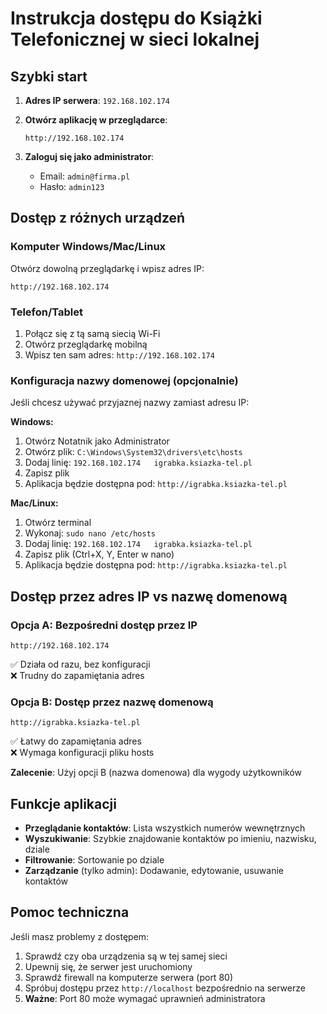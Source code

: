 # Instrukcja dostępu do Książki Telefonicznej w sieci lokalnej

## Szybki start

1. **Adres IP serwera**: `192.168.102.174`

2. **Otwórz aplikację w przeglądarce**:
   ```
   http://192.168.102.174
   ```

3. **Zaloguj się jako administrator**:
   - Email: `admin@firma.pl`
   - Hasło: `admin123`

## Dostęp z różnych urządzeń

### Komputer Windows/Mac/Linux
Otwórz dowolną przeglądarkę i wpisz adres IP:
```
http://192.168.102.174
```

### Telefon/Tablet
1. Połącz się z tą samą siecią Wi-Fi
2. Otwórz przeglądarkę mobilną
3. Wpisz ten sam adres: `http://192.168.102.174`

### Konfiguracja nazwy domenowej (opcjonalnie)

Jeśli chcesz używać przyjaznej nazwy zamiast adresu IP:

**Windows:**
1. Otwórz Notatnik jako Administrator
2. Otwórz plik: `C:\Windows\System32\drivers\etc\hosts`
3. Dodaj linię: `192.168.102.174   igrabka.ksiazka-tel.pl`
4. Zapisz plik
5. Aplikacja będzie dostępna pod: `http://igrabka.ksiazka-tel.pl`

**Mac/Linux:**
1. Otwórz terminal
2. Wykonaj: `sudo nano /etc/hosts`
3. Dodaj linię: `192.168.102.174   igrabka.ksiazka-tel.pl`
4. Zapisz plik (Ctrl+X, Y, Enter w nano)
5. Aplikacja będzie dostępna pod: `http://igrabka.ksiazka-tel.pl`

## Dostęp przez adres IP vs nazwę domenową

### Opcja A: Bezpośredni dostęp przez IP
```
http://192.168.102.174
```
✅ Działa od razu, bez konfiguracji  
❌ Trudny do zapamiętania adres

### Opcja B: Dostęp przez nazwę domenową  
```
http://igrabka.ksiazka-tel.pl
```
✅ Łatwy do zapamiętania adres  
❌ Wymaga konfiguracji pliku hosts

**Zalecenie**: Użyj opcji B (nazwa domenowa) dla wygody użytkowników

## Funkcje aplikacji

- **Przeglądanie kontaktów**: Lista wszystkich numerów wewnętrznych
- **Wyszukiwanie**: Szybkie znajdowanie kontaktów po imieniu, nazwisku, dziale
- **Filtrowanie**: Sortowanie po dziale
- **Zarządzanie** (tylko admin): Dodawanie, edytowanie, usuwanie kontaktów

## Pomoc techniczna

Jeśli masz problemy z dostępem:
1. Sprawdź czy oba urządzenia są w tej samej sieci
2. Upewnij się, że serwer jest uruchomiony
3. Sprawdź firewall na komputerze serwera (port 80)
4. Spróbuj dostępu przez `http://localhost` bezpośrednio na serwerze
5. **Ważne**: Port 80 może wymagać uprawnień administratora
